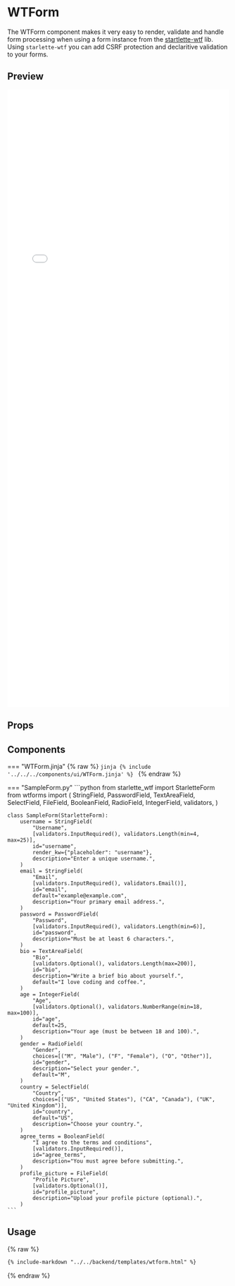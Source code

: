 # WTForm

The WTForm component makes it very easy to render, validate and handle form processing when using a form instance from 
the [startlette-wtf](https://github.com/kubetail-org/starlette-wtf) lib. Using `starlette-wtf` you can add CSRF protection
and declaritive validation to your forms. 

## Preview

<iframe
src="{{ preview_url}}/wtform"
style="width: 100%; height: 1400px; border: none;">
</iframe>

## Props
 

## Components

=== "WTForm.jinja"
    {% raw %}
    ```jinja
    {% include '../../../components/ui/WTForm.jinja' %}
    ```
    {% endraw %}

=== "SampleForm.py"
    ```python
    from starlette_wtf import StarletteForm
    from wtforms import (
        StringField,
        PasswordField,
        TextAreaField,
        SelectField,
        FileField,
        BooleanField,
        RadioField,
        IntegerField,
        validators,
    )
    
    class SampleForm(StarletteForm):
        username = StringField(
            "Username",
            [validators.InputRequired(), validators.Length(min=4, max=25)],
            id="username",
            render_kw={"placeholder": "username"},
            description="Enter a unique username.",
        )
        email = StringField(
            "Email",
            [validators.InputRequired(), validators.Email()],
            id="email",
            default="example@example.com",
            description="Your primary email address.",
        )
        password = PasswordField(
            "Password",
            [validators.InputRequired(), validators.Length(min=6)],
            id="password",
            description="Must be at least 6 characters.",
        )
        bio = TextAreaField(
            "Bio",
            [validators.Optional(), validators.Length(max=200)],
            id="bio",
            description="Write a brief bio about yourself.",
            default="I love coding and coffee.",
        )
        age = IntegerField(
            "Age",
            [validators.Optional(), validators.NumberRange(min=18, max=100)],
            id="age",
            default=25,
            description="Your age (must be between 18 and 100).",
        )
        gender = RadioField(
            "Gender",
            choices=[("M", "Male"), ("F", "Female"), ("O", "Other")],
            id="gender",
            description="Select your gender.",
            default="M",
        )
        country = SelectField(
            "Country",
            choices=[("US", "United States"), ("CA", "Canada"), ("UK", "United Kingdom")],
            id="country",
            default="US",
            description="Choose your country.",
        )
        agree_terms = BooleanField(
            "I agree to the terms and conditions",
            [validators.InputRequired()],
            id="agree_terms",
            description="You must agree before submitting.",
        )
        profile_picture = FileField(
            "Profile Picture",
            [validators.Optional()],
            id="profile_picture",
            description="Upload your profile picture (optional).",
        )
    ```

## Usage
{% raw %}   

```html
{% include-markdown "../../backend/templates/wtform.html" %}
```
{% endraw %}

